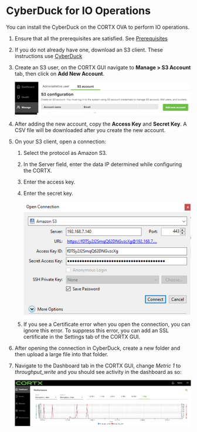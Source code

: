 CyberDuck for IO Operations
============================


You can install the CyberDuck on the CORTX OVA to perform IO operations.


1. Ensure that all the prerequisites are satisfied. See [Prerequisites](https://github.com/Seagate/cortx/blob/hessio-patch-7/doc/IO_prereqs.md)

1. If you do not already have one, download an S3 client. These instructions use [CyberDuck](https://cyberduck.io/download/)

1. Create an S3 user, on the CORTX GUI navigate to **Manage > S3 Account** tab, then click on **Add New Account**.

   ![Alt text](https://github.com/Seagate/cortx/blob/main/doc/images/add_s3_user.png)

1. After adding the new account, copy the **Access Key** and **Secret Key**. A CSV file will be downloaded after you create the new account.

1. On your S3 client, open a connection:

    1. Select the protocol as Amazon S3.
    1. In the Server field, enter the data IP determined while configuring the CORTX.
    1. Enter the access key.
    1. Enter the secret key.

        ![Alt text](https://github.com/Seagate/cortx/blob/main/doc/images/open_cyberduck_connection.png)

    1. If you see a Certificate error when you open the connection, you can ignore this error.  To suppress this error, you can add an SSL certificate in the Settings tab of the CORTX GUI.

1. After opening the connection in CyberDuck, create a new folder and then upload a large file into that folder.

1. Navigate to the Dashboard tab in the CORTX GUI, change *Metric 1* to *throughput_write* and you should see activity in the dashboard as so:

   ![Alt text](https://github.com/Seagate/cortx/blob/main/doc/images/PG.PNG)
